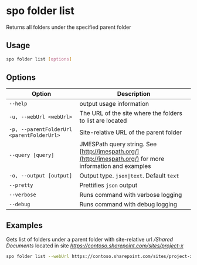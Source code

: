 # spo folder list

Returns all folders under the specified parent folder

## Usage

```sh
spo folder list [options]
```

## Options

Option|Description
------|-----------
`--help`|output usage information
`-u, --webUrl <webUrl>`|The URL of the site where the folders to list are located
`-p, --parentFolderUrl <parentFolderUrl>`|Site-relative URL of the parent folder
`--query [query]`|JMESPath query string. See [http://jmespath.org/](http://jmespath.org/) for more information and examples
`-o, --output [output]`|Output type. `json\|text`. Default `text`
`--pretty`|Prettifies `json` output
`--verbose`|Runs command with verbose logging
`--debug`|Runs command with debug logging

## Examples

Gets list of folders under a parent folder with site-relative url _/Shared Documents_ located in site _https://contoso.sharepoint.com/sites/project-x_

```sh
spo folder list --webUrl https://contoso.sharepoint.com/sites/project-x --parentFolderUrl '/Shared Documents'
```